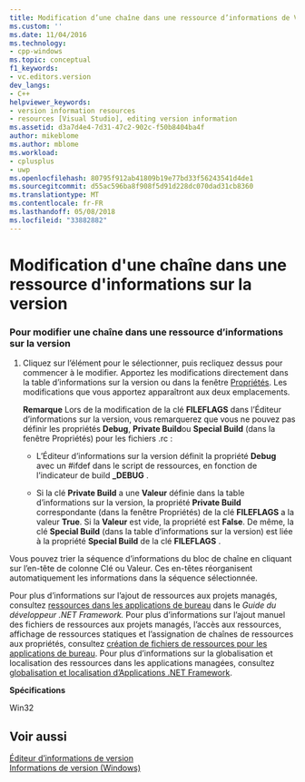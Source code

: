 ```yaml
---
title: Modification d’une chaîne dans une ressource d’informations de Version | Documents Microsoft
ms.custom: ''
ms.date: 11/04/2016
ms.technology:
- cpp-windows
ms.topic: conceptual
f1_keywords:
- vc.editors.version
dev_langs:
- C++
helpviewer_keywords:
- version information resources
- resources [Visual Studio], editing version information
ms.assetid: d3a7d4e4-7d31-47c2-902c-f50b8404ba4f
author: mikeblome
ms.author: mblome
ms.workload:
- cplusplus
- uwp
ms.openlocfilehash: 80795f912ab41809b19e77bd33f56243541d4de1
ms.sourcegitcommit: d55ac596ba8f908f5d91d228dc070dad31cb8360
ms.translationtype: MT
ms.contentlocale: fr-FR
ms.lasthandoff: 05/08/2018
ms.locfileid: "33882882"
---
```

# <a name="editing-a-string-in-a-version-information-resource"></a>Modification d'une chaîne dans une ressource d'informations sur la version
### <a name="to-edit-a-string-in-a-version-information-resource"></a>Pour modifier une chaîne dans une ressource d’informations sur la version  
  
1.  Cliquez sur l’élément pour le sélectionner, puis recliquez dessus pour commencer à le modifier. Apportez les modifications directement dans la table d’informations sur la version ou dans la fenêtre [Propriétés](/visualstudio/ide/reference/properties-window). Les modifications que vous apportez apparaîtront aux deux emplacements.  
  
     **Remarque** Lors de la modification de la clé **FILEFLAGS** dans l’Éditeur d’informations sur la version, vous remarquerez que vous ne pouvez pas définir les propriétés **Debug**, **Private Build**ou **Special Build** (dans la fenêtre Propriétés) pour les fichiers .rc :  
  
    -   L’Éditeur d’informations sur la version définit la propriété **Debug** avec un #ifdef dans le script de ressources, en fonction de l’indicateur de build **_DEBUG** .  
  
    -   Si la clé **Private Build** a une **Valeur** définie dans la table d’informations sur la version, la propriété **Private Build** correspondante (dans la fenêtre Propriétés) de la clé **FILEFLAGS** a la valeur **True**. Si la **Valeur** est vide, la propriété est **False**. De même, la clé **Special Build** (dans la table d’informations sur la version) est liée à la propriété **Special Build** de la clé **FILEFLAGS** .  
  
 Vous pouvez trier la séquence d’informations du bloc de chaîne en cliquant sur l’en-tête de colonne Clé ou Valeur. Ces en-têtes réorganisent automatiquement les informations dans la séquence sélectionnée.  
  
 Pour plus d’informations sur l’ajout de ressources aux projets managés, consultez [ressources dans les applications de bureau](/dotnet/framework/resources/index) dans le *Guide du développeur .NET Framework.* Pour plus d’informations sur l’ajout manuel des fichiers de ressources aux projets managés, l’accès aux ressources, affichage de ressources statiques et l’assignation de chaînes de ressources aux propriétés, consultez [création de fichiers de ressources pour les applications de bureau](/dotnet/framework/resources/creating-resource-files-for-desktop-apps). Pour plus d’informations sur la globalisation et localisation des ressources dans les applications managées, consultez [globalisation et localisation d’Applications .NET Framework](/dotnet/standard/globalization-localization/index).  
  
 **Spécifications**  
  
 Win32  
  
## <a name="see-also"></a>Voir aussi  
 [Éditeur d’informations de version](../windows/version-information-editor.md)   
 [Informations de version (Windows)](https://msdn.microsoft.com/library/windows/desktop/ms646981.aspx)

